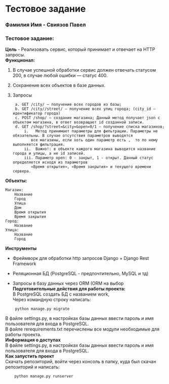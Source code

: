 # Тестовое задание
### Фамилия Имя - Свиязов Павел  
### Тестовое задание:  
**Цель** -  Реализовать сервис, который принимает и отвечает на HTTP запросы.  
**Функционал:**  
1. В случае успешной обработки сервис должен отвечать статусом 200, в случае любой ошибки — статус 400.  
2. Сохранение всех объектов в базе данных.  
3. Запросы  

        a. GET /city/ — получение всех городов из базы;  
        b. GET /city//street/ — получение всех улиц города; (city_id — идентификатор города)  
        c. POST /shop/ — создание магазина; Данный метод получает json c объектом магазина, в ответ возвращает id созданной записи.  
        d. GET /shop/?street=&city=&open=0/1 — получение списка магазинов;   
            i.   Метод принимает параметры для фильтрации. Параметры не обязательны. В случае отсутствия параметров выводятся  
               все магазины, если хоть один параметр есть ,  то по нему выполняется фильтрация.  
            ii.  Важно!: в объекте каждого магазина выводится название города и улицы, а не id записей.  
            iii. Параметр open: 0 - закрыт, 1 - открыт. Данный статус определяется исходя из параметров  
               «Время открытия», «Время закрытия» и текущего времени сервера.  
**Объекты:**  

    Магазин:  
        Название  
        Город  
        Улица  
        Дом  
        Время открытия  
        Время закрытия  
    Город:  
        Название  
    Улица:  
        Название  
        Город  
**Инструменты**
* Фреймворк для обработки http запросов Django + Django Rest Framework  
* Реляционная БД (PostgreSQL - предпочтительно, MySQL и тд)  
* Запросы в базу данных через ORM (ORM на выбор  
**Подготовительные действия для работы проекта:**  
В PostgreSQL создать БД с названием work,  
Через командную строку написать:  

       python manage.py migrate
В файле settings.py, в настройках базы данных ввести пароль и имя пользователя для входа в PostgreSQL.  
В файле rerequirements.txt перечислены все модули необходимые для работы проекта.  
**Информация о доступах**  
В файле settings.py, в настройках базы данных ввести пароль и имя пользователя для входа в PostgreSQL.  
**Как запустить проект**  
Скачать репозиторий, войти через консоль в папку, куда был скачан репозиторий и написать:  

        python manage.py runserver

